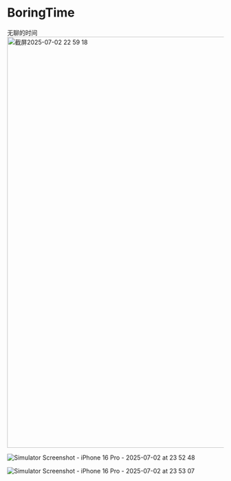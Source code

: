 # BoringTime
无聊的时间
<img width="953" alt="截屏2025-07-02 22 59 18" src="https://github.com/user-attachments/assets/10155e50-74e5-4e3c-9e11-749fc362666a" />

![Simulator Screenshot - iPhone 16 Pro - 2025-07-02 at 23 52 48](https://github.com/user-attachments/assets/a8e341a3-2187-4ad7-93aa-fceebc013ad2)

![Simulator Screenshot - iPhone 16 Pro - 2025-07-02 at 23 53 07](https://github.com/user-attachments/assets/a7b4fdae-0012-4499-8605-f3ff86b76d62)

